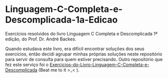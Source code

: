 # Linguagem-C-Completa-e-Descomplicada-1a-Edicao
Exercícios resolvidos do livro Linguagem C Completa e Descomplicada 1ª edição, do Prof. Dr. André Backes.

Quando estudava este livro, era difícil encontrar soluções dos seus exercícios, então decidi agrupar minhas próprias soluções neste repositório para servir de consulta para quem estiver precisando. Outro repositório que fez este serviço foi o [Exercicios-do-Livro-Linguagem-C-Completa-e-Descomplicada](https://github.com/misaelrezende/Exercicios-do-Livro-Linguagem-C-Completa-e-Descomplicada) (Beat me to it >_< ).
